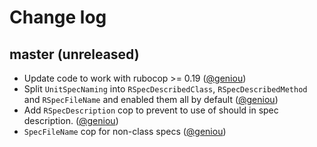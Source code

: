 # Change log

## master (unreleased)

* Update code to work with rubocop >= 0.19 ([@geniou][])
* Split `UnitSpecNaming` into `RSpecDescribedClass`, `RSpecDescribedMethod` and
  `RSpecFileName` and enabled them all by default ([@geniou][])
* Add `RSpecDescription` cop to prevent to use of should in spec
  description. ([@geniou][])
* `SpecFileName` cop for non-class specs ([@geniou][])

[@geniou]: https://github.com/geniou
